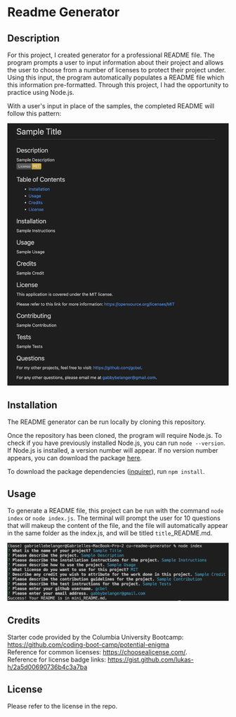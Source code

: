 # Readme Generator

## Description

For this project, I created generator for a professional README file. The program prompts a user to input information about their project and allows the user to choose from a number of licenses to protect their project under. Using this input, the program automatically populates a README file which this information pre-formatted. Through this project, I had the opportunity to practice using Node.js.

With a user's input in place of the samples, the completed README will follow this pattern:

![Example README](/assets/images/example_readme.png)

## Installation

The README generator can be run locally by cloning this repository. 

Once the repository has been cloned, the program will require Node.js. To check if you have previously installed Node.js, you can run `node --version`. If Node.js is installed, a version number will appear. If no version number appears, you can download the package [here](https://nodejs.org/en/download/package-manager).

To download the package dependencies ([inquirer](https://www.npmjs.com/package/inquirer)), run `npm install`.

## Usage

To generate a README file, this project can be run with the command `node index` or `node index.js`. The terminal will prompt the user for 10 questions that will makeup the content of the file, and the file will automatically appear in the same folder as the index.js, and will be titled `title`_README.md.

![Example README](/assets/images/questions.png)

## Credits

Starter code provided by the Columbia University Bootcamp: https://github.com/coding-boot-camp/potential-enigma <br>
Reference for common licenses: https://choosealicense.com/. <br>
Reference for license badge links: https://gist.github.com/lukas-h/2a5d00690736b4c3a7ba

## License

Please refer to the license in the repo.
